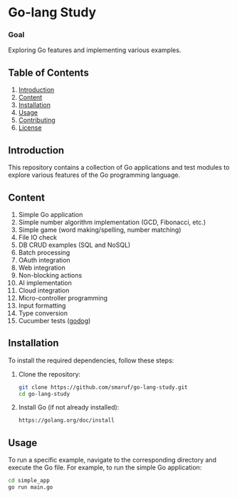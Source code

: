 # Go-lang Study

### Goal
Exploring Go features and implementing various examples.

## Table of Contents
1. [Introduction](#introduction)
2. [Content](#content)
3. [Installation](#installation)
4. [Usage](#usage)
5. [Contributing](#contributing)
6. [License](#license)

## Introduction
This repository contains a collection of Go applications and test modules to explore various features of the Go programming language.

## Content
1. Simple Go application
2. Simple number algorithm implementation (GCD, Fibonacci, etc.)
3. Simple game (word making/spelling, number matching)
4. File IO check
5. DB CRUD examples (SQL and NoSQL)
6. Batch processing
7. OAuth integration
8. Web integration
9. Non-blocking actions
10. AI implementation
11. Cloud integration
12. Micro-controller programming
13. Input formatting
14. Type conversion
15. Cucumber tests ([godog](https://github.com/cucumber/godog))

## Installation
To install the required dependencies, follow these steps:

1. Clone the repository:
    ```sh
    git clone https://github.com/smaruf/go-lang-study.git
    cd go-lang-study
    ```

2. Install Go (if not already installed):
    ```sh
    https://golang.org/doc/install
    ```

## Usage
To run a specific example, navigate to the corresponding directory and execute the Go file. For example, to run the simple Go application:
```sh
cd simple_app
go run main.go
